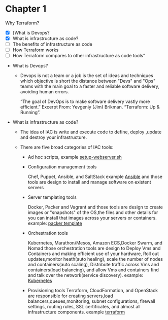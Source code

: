 # Chapter 1

Why Terraform?

- [x] [What is Devops?
- [X] What is infrastructure as code?
- [ ] The benefits of infrastructure as code
- [ ] How Terraform works
- [ ] How Terraform compares to other infrastructure as code tools”

- What is Devops?
  - Devops is not a team or a job is the set of ideas and techniques which objective is short the distance between "Devs" and "Ops" teams with the main goal to a faster and reliable software delivery, avoiding human errors.
  
    “The goal of DevOps is to make software delivery vastly more efficient.”
    Excerpt From: Yevgeniy (Jim) Brikman. “Terraform: Up & Running”.

- What is infrastructure as code?
  - The idea of IAC is write and execute code to define, deploy ,update and destroy your infrastructure.
  - There are five broad categories of IAC tools:
  
    - Ad hoc scripts, example [setup-webserver.sh](https://github.com/orlando-pereira/terraform-up-and-running/blob/master/why_terraform/code/adhoc/setup-webserver.sh)
    - Configuration management tools
  
        Chef, Puppet, Ansible, and SaltStack example [Ansible](https://github.com/orlando-pereira/terraform-up-and-running/blob/master/why_terraform/code/ansible) and those tools are design to install and manage software on existent servers

    - Server templating tools

        Docker, Packer and Vagrant and those tools are design to create images or "snapshots" of the OS,the files and other details for you can install that images across your servers or containers.
        example: [packer template](https://github.com/orlando-pereira/terraform-up-and-running/tree/master/why_terraform/code/packer)

    - Orchestration tools

      Kubernetes, Marathon/Mesos, Amazon ECS,Docker Swarm, and Nomad those orchestration tools are design to Deploy Vms and Containers and making efficient use of your hardware, Roll out updates,monitor heath(auto healing), scale the number of nodes and containers(auto scaling), Distribute traffic across Vms and containers(load balancing), and allow Vms and containers find and talk over the network(service discovery). example: [Kubernetes](https://github.com/orlando-pereira/terraform-up-and-running/tree/master/why_terraform/code/kubernetes)

    - Provisioning tools
      Terraform, CloudFormation, and OpenStack are responsible for creating servers,load balancers,queues,monitoring, subnet configurations, firewall settings, routing rules, SSL certificates, and almost all infrastructure components. example [terraform]((https://github.com/orlando-pereira/terraform-up-and-running/tree/master/why_terraform/code/terraform))
